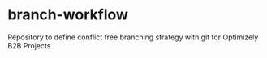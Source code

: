 # branch-workflow
Repository to define conflict free branching strategy with git for Optimizely B2B Projects.

